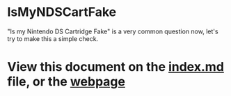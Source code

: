 # IsMyNDSCartFake
"Is my Nintendo DS Cartridge Fake" is a very common question now, let's try to make this a simple check.

# View this document on the [index.md](index.md) file, or the [webpage](https://rlaphoenix.github.io/IsMyNDSCartFake)
